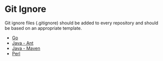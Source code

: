 Git Ignore
==

Git ignore files (.gitignore) should be added to every repository and should be based on an appropriate template.

* [Go](git-ignore/go.md)
* [Java - Ant](git-ignore/ant.md)
* [Java - Maven](git-ignore/maven.md)
* [Perl](git-ignore/perl.md)
